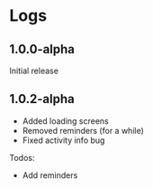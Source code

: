 # Logs

## 1.0.0-alpha
Initial release

## 1.0.2-alpha
- Added loading screens
- Removed reminders (for a while)
- Fixed activity info bug

Todos:
- Add reminders